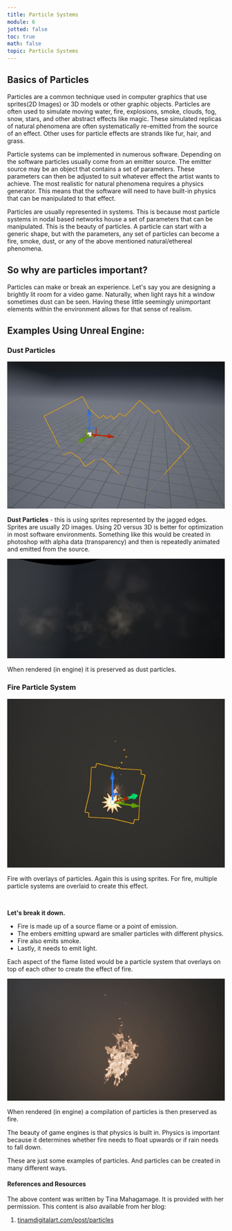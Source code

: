 ```yaml
---
title: Particle Systems
module: 6
jotted: false
toc: true
math: false
topic: Particle Systems
---
```


## Basics of Particles

Particles are a common technique used in computer graphics that use sprites(2D Images) or 3D models or other graphic objects.  Particles are often used to simulate moving water, fire, explosions, smoke, clouds, fog, snow, stars, and other abstract effects like magic.  These simulated replicas of natural phenomena are often systematically re-emitted from the source of an effect.  Other uses for particle effects are strands like fur, hair, and grass.

Particle systems can be implemented in numerous software.  Depending on the software particles usually come from an emitter source.  The emitter source may be an object that contains a set of parameters.  These parameters can then be adjusted to suit whatever effect the artist wants to achieve.  The most realistic for natural phenomena requires a physics generator.  This means that the software will need to have built-in physics that can be manipulated to that effect.

Particles are usually represented in systems.  This is because most particle systems in nodal based networks house a set of parameters that can be manipulated.  This is the beauty of particles.  A particle can start with a generic shape, but with the parameters, any set of particles can become a fire, smoke, dust, or any of the above mentioned natural/ethereal phenomena.

## So why are particles important?

Particles can make or break an experience.  Let's say you are designing a brightly lit room for a video game.  Naturally, when light rays hit a window sometimes dust can be seen.  Having these little seemingly unimportant elements within the environment allows for that sense of realism.

## Examples Using Unreal Engine:

### Dust Particles

![Dust particles using sprites](../imgs/Image3.JPG "Dust particles ising sprites")

**Dust Particles** -  this is using sprites represented by the jagged edges.  Sprites are usually 2D images.  Using 2D versus 3D is better for optimization in most software environments.  Something like this would be created in photoshop with alpha data (transparency) and then is repeatedly animated and emitted from the source.

![Example of dust particles after rendering](../imgs/Image4.JPG "Example of dust particles after rendering") 

When rendered (in engine) it is preserved as dust particles.

### Fire Particle System

![Example of outline for particles that will create fire.](../imgs/Image5.JPG "Example of outline for particles that will create fire.")

Fire with overlays of particles.  Again this is using sprites.  For fire, multiple particle systems are overlaid to create this effect.

<br />


**Let's break it down.**

- Fire is made up of a source flame or a point of emission.
- The embers emitting upward are smaller particles with different physics.
- Fire also emits smoke.
- Lastly, it needs to emit light.

Each aspect of the flame listed would be a particle system that overlays on top of each other to create the effect of fire.

![Example of rendered fire effect using a particles-system-based approach.](../imgs/Image6.JPG "Example of rendered fire effect using a particles-system-based approach.")

When rendered (in engine) a compilation of particles is then preserved as fire.

The beauty of game engines is that physics is built in.  Physics is important because it determines whether fire needs to float upwards or if rain needs to fall down.

These are just some examples of particles.  And particles can be created in many different ways.



<div class="ref">
<h4>References and Resources</h4>

The above content was written by Tina Mahagamage. It is provided with her permission. This content is also available from her blog:

<ol>
<li><a href="https://www.tinamdigitalart.com/post/particles">tinamdigitalart.com/post/particles</a></li>
</ol>
</div>
